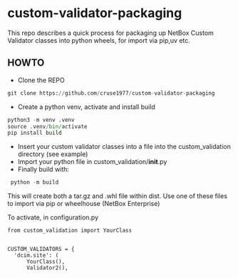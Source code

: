 # custom-validator-packaging

This repo describes a quick process for packaging up NetBox Custom Validator classes into python wheels, for import via pip,uv etc. 

## HOWTO

* Clone the REPO

```python
git clone https://github.com/cruse1977/custom-validator-packaging
```

 * Create a python venv, activate and install build

 ```python
 python3 -m venv .venv
 source .venv/bin/activate
 pip install build
 ```

 * Insert your custom validator classes into a file into the custom_validation directory (see example)
 * Import your python file in custom_validation/__init__.py
 * Finally build with:

 ```python
  python -m build
 ```

  This will create both a tar.gz and .whl file within dist.  Use one of these files to import via pip or wheelhouse (NetBox Enterprise)

  To activate, in configuration.py

  ```
  from custom_validation import YourClass


CUSTOM_VALIDATORS = {
    'dcim.site': (
        YourClass(),
        Validator2(),
```